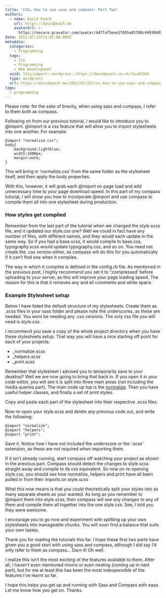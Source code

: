 ```yaml
---
title: 'CSS… how to use sass and compass: Part Two'
authors:
  - name: David Peach
    url: https://davidpeach.me
    avatarUrl: >-
      https://secure.gravatar.com/avatar/4d7faf5eee1f055a85788c44936b8995eaab6dfb004e7854ec747ccb272e91ee?s=96&d=mm&r=g
date: 2012-07-23T13:01:00.000Z
metadata:
  categories:
    - Programming
  tags:
    - CSS
    - Programming
    - Web Development
  uuid: 11ty/import::wordpress::https://davidpeach.co.uk/?p=41364
  type: wordpress
  url: https://davidpeach.me/2012/07/23/css-how-to-use-sass-and-compass-part-two/
tags:
  - programming
---
```

Please note: for the sake of brevity, when using sass and compass, I refer to them both as compass.

Following on from our previous tutorial, I would like to introduce you to @import. @import is a css feature that will allow you to import stylesheets into one another. For example:

```
@import "normalize.css"; 
body{
    background:lightblue;
    width:1000px;
    margin:auto;
}
```

This will bring in ‘normalize.css’ from the same folder as the stylesheet itself, and then apply the body properties.

With this, however, it will grab each @import on page load and add unnecessary time to your page download speed. In this part of my compass tutorial, I will show you how to incorporate @import and use compass to compile them all into one stylesheet during production.

### How styles get compiled

Remember from the last part of the tutorial when we changed the style.scss file, and it updated our style.css one? Well we could in fact have any number of files, with different names, and they would each update in the same way. So if you had a base.scss, it would compile to base.css, typography.scss would update typography.css, and so on. You need not create the .css version either, as compass will do this for you automatically if it can’t find one when it compiles.

The way in which it compiles is defined in the config.rb file. As mentioned in the previous post, I highly recommend you set it to ‘:compressed’ before uploading to your server, as this will improve your page loading speed. The reason for this is that it removes any and all comments and white space.

### Example Stylesheet setup

Below I have listed the default structure of my stylesheets. Create them as .scss files in your sass folder and please note the underscores, as these are needed. You wont be needing any .css versions. The only css file you will need is style.css.

I recommend you save a copy of the whole project directory when you have these stylesheets setup. That way you will have a nice starting off point for each of your projects.

-   \_normalize.scss
-   \_helpers.scss
-   \_print.scss

Remember that stylesheet I advised you to temporarily save to your desktop? Well we are now going to bring that back in. If you open it in your code editor, you will see it is split into three main areas (not including the media queries part). The main code up top is the [normalize](http://web.archive.org/web/20120829033718/http://necolas.github.com/normalize.css/). Then you have useful helper classes, and finally a set of print styles.

Copy and paste each part of the stylesheet into their respective .scss files.

Now re-open your style.scss and delete any previous code out, and write the following:

```
@import "normalize";
@import "helpers";
@import "print";
```

Save it. Notice how I have _not_ included the underscore or the ‘.scss’ extension, as these are not required when importing them.

If it isn’t already running, start compass off watching your project as shown in the previous part. Compass should detect the changes to style.scss straight away and compile to its css equivalent. So now on re-opening style.css, you should see how normalize, helpers and print have all been pulled in from their imports on style.scss

What this now means is that you could theoretically split your styles into as many separate sheets as your wanted. As long as you remember to @import them into style.scss, then compass will see any changes to any of them and compile them all together into the one style.css. See, I told you they were awesome.

I encourage you to go now and experiment with splitting up your own stylesheets into manageable chunks. You will soon find a balance that suits your own tastes.

Thank you for reading the tutorials this far. I hope these first two parts have given you a good start with using sass and compass, although I did say I’d only refer to them as compass… Darn it! Oh well.

I realize this isn’t the most exciting of the features available to them. After all, I haven’t even mentioned mixins or even nesting (coming up in next part), but for me at least this has been the most indespensible of the features I’ve learnt so far.

I hope this helps you get up and running with Sass and Compass with ease. Let me know how you get on. Thanks.